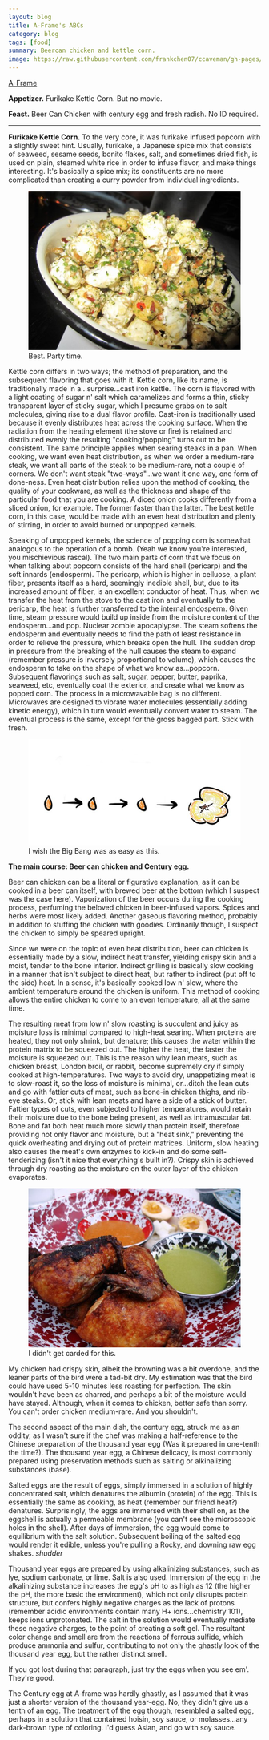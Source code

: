 ```yaml
---
layout: blog
title: A-Frame's ABCs
category: blog
tags: [food]  
summary: Beercan chicken and kettle corn.
image: https://raw.githubusercontent.com/frankchen07/ccaveman/gh-pages/images/blog/031012_beer_can_chicken_courtesy_yelp.com_reviewer_kat_k.jpg
---
```


[A-Frame](http://www.yelp.com/biz/a-frame-los-angeles-2)

**Appetizer.** Furikake Kettle Corn. But no movie.

**Feast.** Beer Can Chicken with century egg and fresh radish. No ID required.

---

**Furikake Kettle Corn.** To the very core, it was furikake infused popcorn with a slightly sweet hint. Usually, furikake, a Japanese spice mix that consists of seaweed, sesame seeds, bonito flakes, salt, and sometimes dried fish, is used on plain, steamed white rice in order to infuse flavor, and make things interesting. It's basically a spice mix; its constituents are no more complicated than creating a curry powder from individual ingredients.

<figure>
    <img src="https://raw.githubusercontent.com/frankchen07/ccaveman/gh-pages/images/blog/031012_furikake_kettle_corn_courtesy_yelp.com_reviewer_kimberly_h.jpg"></img>
    <figcaption> Best. Party time.</figcaption>
</figure>

Kettle corn differs in two ways; the method of preparation, and the subsequent flavoring that goes with it. Kettle corn, like its name, is traditionally made in a...surprise...cast iron kettle. The corn is flavored with a light coating of sugar n' salt which caramelizes and forms a thin, sticky transparent layer of sticky sugar, which I presume grabs on to salt molecules, giving rise to a dual flavor profile. Cast-iron is traditionally used because it evenly distributes heat across the cooking surface. When the radiation from the heating element (the stove or fire) is retained and distributed evenly the resulting "cooking/popping" turns out to be consistent. The same principle applies when searing steaks in a pan. When cooking, we want even heat distribution, as when we order a medium-rare steak, we want all parts of the steak to be medium-rare, not a couple of corners. We don't want steak "two-ways"...we want it one way, one form of done-ness. Even heat distribution relies upon the method of cooking, the quality of your cookware, as well as the thickness and shape of the particular food that you are cooking. A diced onion cooks differently from a sliced onion, for example. The former faster than the latter. The best kettle corn, in this case, would be made with an even heat distribution and plenty of stirring, in order to avoid burned or unpopped kernels.

Speaking of unpopped kernels, the science of popping corn is somewhat analogous to the operation of a bomb. (Yeah we know you're interested, you mischievious rascal). The two main parts of corn that we focus on when talking about popcorn consists of the hard shell (pericarp) and the soft innards (endosperm). The pericarp, which is higher in celluose, a plant fiber, presents itself as a hard, seemingly inedible shell, but, due to its increased amount of fiber, is an excellent conductor of heat. Thus, when we transfer the heat from the stove to the cast iron and eventually to the pericarp, the heat is further transferred to the internal endosperm. Given time, steam pressure would build up inside from the moisture content of the endosperm...and pop. Nuclear zombie apocaplypse. The steam softens the endosperm and eventually needs to find the path of least resistance in order to relieve the pressure, which breaks open the hull. The sudden drop in pressure from the breaking of the hull causes the steam to expand (remember pressure is inversely proportional to volume), which causes the endosperm to take on the shape of what we know as...popcorn. Subsequent flavorings such as salt, sugar, pepper, butter, paprika, seaweed, etc, eventually coat the exterior, and create what we know as popped corn. The process in a microwavable bag is no different. Microwaves are designed to vibrate water molecules (essentially adding kinetic energy), which in turn would eventually convert water to steam. The eventual process is the same, except for the gross bagged part. Stick with fresh.

<figure>
    <img src="https://raw.githubusercontent.com/frankchen07/ccaveman/gh-pages/images/blog/031012_popcorn_courtesy_fc.jpg"></img>
    <figcaption> I wish the Big Bang was as easy as this.</figcaption>
</figure>

**The main course: Beer can chicken and Century egg.**

Beer can chicken can be a literal or figurative explanation, as it can be cooked in a beer can itself, with brewed beer at the bottom (which I suspect was the case here). Vaporization of the beer occurs during the cooking process, perfuming the beloved chicken in beer-infused vapors. Spices and herbs were most likely added. Another gaseous flavoring method, probably in addition to stuffing the chicken with goodies. Ordinarily though, I suspect the chicken to simply be speared upright.

Since we were on the topic of even heat distribution, beer can chicken is essentially made by a slow, indirect heat transfer, yielding crispy skin and a moist, tender to the bone interior. Indirect grilling is basically slow cooking in a manner that isn't subject to direct heat, but rather to indirect (put off to the side) heat. In a sense, it's basically cooked low n' slow, where the ambient temperature around the chicken is uniform. This method of cooking allows the entire chicken to come to an even temperature, all at the same time.

The resulting meat from low n' slow roasting is succulent and juicy as moisture loss is minimal compared to high-heat searing. When proteins are heated, they not only shrink, but denature; this causes the water within the protein matrix to be squeezed out. The higher the heat, the faster the moisture is squeezed out. This is the reason why lean meats, such as chicken breast, London broil, or rabbit, become supremely dry if simply cooked at high-temperatures. Two ways to avoid dry, unappetizing meat is to slow-roast it, so the loss of moisture is minimal, or...ditch the lean cuts and go with fattier cuts of meat, such as bone-in chicken thighs, and rib-eye steaks. Or, stick with lean meats and have a side of a stick of butter. Fattier types of cuts, even subjected to higher temperatures, would retain their moisture due to the bone being present, as well as intramuscular fat. Bone and fat both heat much more slowly than protein itself, therefore providing not only flavor and moisture, but a "heat sink," preventing the quick overheating and drying out of protein matrices. Uniform, slow heating also causes the meat's own enzymes to kick-in and do some self-tenderizing (isn't it nice that everything's built in?). Crispy skin is achieved through dry roasting as the moisture on the outer layer of the chicken evaporates.

<figure>
    <img src="https://raw.githubusercontent.com/frankchen07/ccaveman/gh-pages/images/blog/031012_beer_can_chicken_courtesy_yelp.com_reviewer_kat_k.jpg"></img>
    <figcaption> I didn't get carded for this.</figcaption>
</figure>

My chicken had crispy skin, albeit the browning was a bit overdone, and the leaner parts of the bird were a tad-bit dry. My estimation was that the bird could have used 5-10 minutes less roasting for perfection. The skin wouldn't have been as charred, and perhaps a bit of the moisture would have stayed. Although, when it comes to chicken, better safe than sorry. You can't order chicken medium-rare. And you shouldn't.

The second aspect of the main dish, the century egg, struck me as an oddity, as I wasn't sure if the chef was making a half-reference to the Chinese preparation of the thousand year egg (Was it prepared in one-tenth the time?). The thousand year egg, a Chinese delicacy, is most commonly prepared using preservation methods such as salting or alkinalizing substances (base).

Salted eggs are the result of eggs, simply immersed in a solution of highly concentrated salt, which denatures the albumin (protein) of the egg. This is essentially the same as cooking, as heat (remember our friend heat?) denatures. Surprisingly, the eggs are immersed with their shell on, as the eggshell is actually a permeable membrane (you can't see the microscopic holes in the shell). After days of immersion, the egg would come to equilibrium with the salt solution. Subsequent boiling of the salted egg would render it edible, unless you're pulling a Rocky, and downing raw egg shakes. *shudder*

Thousand year eggs are prepared by using alkalinizing substances, such as lye, sodium carbonate, or lime. Salt is also used. Immersion of the egg in the alkalinizing substance increases the egg's pH to as high as 12 (the higher the pH, the more basic the environment), which not only disrupts protein structure, but confers highly negative charges as the lack of protons (remember acidic environments contain many H+ ions...chemistry 101), keeps ions unprotonated. The salt in the solution would eventually mediate these negative charges, to the point of creating a soft gel. The resultant color change and smell are from the reactions of ferrous sulfide, which produce ammonia and sulfur, contributing to not only the ghastly look of the thousand year egg, but the rather distinct smell.

If you got lost during that paragraph, just try the eggs when you see em'. They're good.

The Century egg at A-frame was hardly ghastly, as I assumed that it was just a shorter version of the thousand year-egg. No, they didn't give us a tenth of an egg. The treatment of the egg though, resembled a salted egg, perhaps in a solution that contained hoisin, soy sauce, or molasses...any dark-brown type of coloring. I'd guess Asian, and go with soy sauce.
